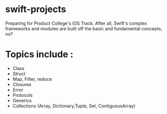 # swift-projects

Preparing for Product College's iOS Track. After all, Swift's complex frameworks and modules are built off the basic and fundamental concepts, no?

# Topics include :
  * Class
  * Struct
  * Map, Filter, reduce
  * Closures
  * Error
  * Protocols
  * Generics
  * Collections (Array, Dictionary,Tuple, Set, ContiguousArray)
